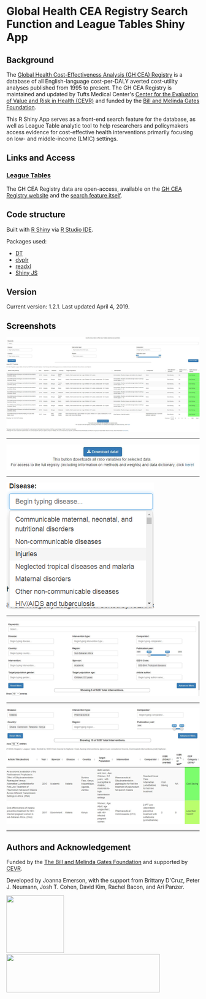 # Global Health CEA Registry Search Function and League Tables Shiny App

## Background
The [Global Health Cost-Effectiveness Analysis (GH CEA) Registry](http://healtheconomics.tuftsmedicalcenter.org/orchard) is a database of all English-language cost-per-DALY averted cost-utility analyses published from 1995 to present. The GH CEA Registry is maintained and updated by Tufts Medical Center's [Center for the Evaluation of Value and Risk in Health (CEVR)](http://cevr.tuftsmedicalcenter.org/) and funded by the [Bill and Melinda Gates Foundation](https://www.gatesfoundation.org/).

This R Shiny App serves as a front-end search feature for the database, as well as League Table analytic tool to help researchers and policymakers access evidence for cost-effective health interventions primarily focusing on low- and middle-income (LMIC) settings. 


## Links and Access
### [League Tables](https://cevr.shinyapps.io/LeagueTables/)

The GH CEA Registry data are open-access, available on the [GH CEA Registry website](http://healtheconomics.tuftsmedicalcenter.org/orchard/download-dataset) and the [search feature itself](https://cevr.shinyapps.io/LeagueTables/).

## Code structure
Built with [R Shiny](https://shiny.rstudio.com/) via [R Studio IDE](https://www.rstudio.com/).

Packages used:

 - [DT](https://rstudio.github.io/DT/)
 - [dyplr](https://www.rdocumentation.org/packages/dplyr/versions/0.7.8)
 - [readxl](https://readxl.tidyverse.org/)
 - [Shiny JS](https://deanattali.com/shinyjs/)

## Version
Current version: 1.2.1. Last updated April 4, 2019.

## Screenshots
![](https://github.com/jgemerson/GHCEAR_LeagueTables/blob/master/Screenshots/1.JPG)
_________________

![](https://github.com/jgemerson/GHCEAR_LeagueTables/blob/master/Screenshots/4.JPG)
_________________

![](https://github.com/jgemerson/GHCEAR_LeagueTables/blob/master/Screenshots/2.PNG)
_________________

![](https://github.com/jgemerson/GHCEAR_LeagueTables/blob/master/Screenshots/5.JPG)
_________________

![](https://github.com/jgemerson/GHCEAR_LeagueTables/blob/master/Screenshots/3.JPG)
_________________


 
## Authors and Acknowledgement
Funded by the [The Bill and Melinda Gates Foundation](https://www.gatesfoundation.org/) and supported by [CEVR](http://cevr.tuftsmedicalcenter.org/). 

Developed by Joanna Emerson, with the support from Brittany D'Cruz, Peter J. Neumann, Josh T. Cohen, David Kim, Rachel Bacon, and Ari Panzer.  

<img src="https://pbs.twimg.com/profile_images/958789469632516096/hUT1dpXt.jpg" width="150" height="150"> <img src="https://datadent.org/wp-content/uploads/2018/04/arton10.jpg" width="400" height="100">
